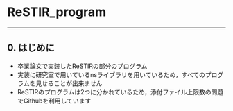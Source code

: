# ReSTIR_program
---
## 0. はじめに  
- 卒業論文で実装したReSTIRの部分のプログラム
- 実装に研究室で用いているnsライブラリを用いているため，すべてのプログラムを見せることが出来ません
- ReSTIRのプログラムは2つに分かれているため，添付ファイル上限数の問題でGithubを利用しています
